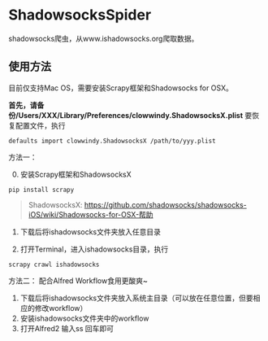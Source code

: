 # ShadowsocksSpider
shadowsocks爬虫，从www.ishadowsocks.org爬取数据。

## 使用方法
目前仅支持Mac OS，需要安装Scrapy框架和Shadowsocks for OSX。

**首先，请备份/Users/XXX/Library/Preferences/clowwindy.ShadowsocksX.plist**
要恢复配置文件，执行

`defaults import clowwindy.ShadowsocksX /path/to/yyy.plist`

方法一：

0. 安装Scrapy框架和ShadowsocksX

`pip install scrapy`
> ShadowsocksX:
> https://github.com/shadowsocks/shadowsocks-iOS/wiki/Shadowsocks-for-OSX-帮助

1. 下载后将ishadowsocks文件夹放入任意目录

2. 打开Terminal，进入ishadowsocks目录，执行

 `scrapy crawl ishadowsocks`

方法二：
配合Alfred Workflow食用更酸爽~

1. 下载后将ishadowsocks文件夹放入系统主目录（可以放在任意位置，但要相应的修改workflow）
2. 安装ishadowsocks文件夹中的workflow
3. 打开Alfred2 输入ss 回车即可



